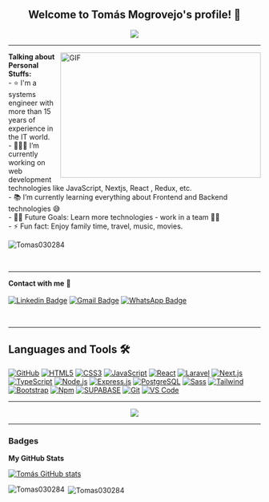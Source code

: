<!--
**Tomas030284/Tomas030284** is a ✨ _special_ ✨ repository because its `README.md` (this file) appears on your GitHub profile.

Here are some ideas to get you started:
-->

 <h2 align="center">
    Welcome to Tomás Mogrovejo's profile! 👋
  </h2>
  
<div align="center">
   <img align="center" src="https://readme-typing-svg.herokuapp.com/?lines=Full%20Stack%20Developer;Always%20learning%20new%20things&font=Fira%20Code&center=true&width=440&height=45&color=0C66B5&vCenter=true&size=23">
  </div>

 

---
<img  align="right" height="250px" width="400px" alt="GIF" src = https://camo.githubusercontent.com/fa73289736064aba480d0708da37d7aa183a8c3e2bcc2f58c54285a3bbbeecc1/68747470733a2f2f7777772e61616c7068612e6e65742f77702d636f6e74656e742f75706c6f6164732f323032302f31322f66756c6c2d737461636b2d646576656c6f706d656e742e676966>

  **Talking about Personal Stuffs:** </br>
    - ⭐ I'm a systems engineer with more than 15 years of experience in the IT world.</br>
    - 👨🏻‍💻 I’m currently working on web development technologies like JavaScript, Nextjs, React , Redux, etc.</br>
    - 📚 I’m currently learning everything about Frontend and Backend technologies 😅 </br>
    - 💪🏼 Future Goals: Learn more technologies - work in a team 💪🏼</br>
    - ⚡ Fun fact: Enjoy family time, travel, music, movies.</br>
 
 <p align="left"> <img src="https://komarev.com/ghpvc/?username=Tomas030284&label=Profile%20views&color=0e75b6&style=flat" alt="Tomas030284" /> </p>

</br>


---
**Contact with me** 📝 </br></br>
[![Linkedin Badge](https://img.shields.io/badge/-LinkedIn-blue?style=flat-square&logo=Linkedin&logoColor=white&link=https://www.linkedin.com/in/ing-tomas-mogrovejo-acosta/)](https://www.linkedin.com/in/ing-tomas-mogrovejo-acosta/) 
[![Gmail Badge](https://img.shields.io/badge/-Gmail-c14438?style=flat-square&logo=Gmail&logoColor=white&link=mailto:tomas.mogrovejo.acosta@gmail.com)](mailto:tomas.mogrovejo.acosta@gmail.com)
[![WhatsApp Badge](https://img.shields.io/badge/WhatsApp-Chat-green?style=flat-square&logo=WhatsApp&logoColor=white&link=https://wa.me/51963313889)](https://wa.me/51963313889)

<br />

---

## Languages and Tools 🛠 

[![GitHub](https://img.shields.io/badge/-GitHub-181717?style=flat-square&logo=github&link=https://github.com/Tomas030284/)](https://github.com/Tomas030284/)
[![HTML5](https://img.shields.io/badge/-HTML5-%23E44D27?style=flat-square&logo=html5&logoColor=ffffff&link=https://github.com/Tomas030284/)](https://github.com/Tomas030284/)
[![CSS3](https://img.shields.io/badge/-CSS3-%231572B6?style=flat-square&logo=css3&link=https://github.com/Tomas030284/)](https://github.com/Tomas030284/)
[![JavaScript](https://img.shields.io/badge/-JavaScript-%23F7DF1C?style=flat-square&logo=javascript&logoColor=000000&labelColor=%23F7DF1C&color=%23FFCE5A&link=https://github.com/Tomas030284/)](https://github.com/Tomas030284/)
[![React](https://img.shields.io/badge/-React-61DAFB?style=flat-square&logo=react&logoColor=ffffff&link=https://github.com/Tomas030284/)](https://github.com/Tomas030284/)
[![Laravel](https://img.shields.io/badge/-Laravel-FF2D20?style=flat-square&logo=laravel&logoColor=ffffff&link=https://github.com/Tomas030284/)](https://github.com/Tomas030284/)
[![Next.js](https://img.shields.io/badge/-Next.js-000000?style=flat-square&logo=next.js&logoColor=ffffff&link=https://github.com/Tomas030284/)](https://github.com/Tomas030284/)
[![TypeScript](https://img.shields.io/badge/-TypeScript-007ACC?style=flat-square&logo=typescript&link=https://github.com/Tomas030284/)](https://github.com/Tomas030284/)
[![Node.js](https://img.shields.io/badge/-Node.js-339933?style=flat-square&logo=Node.js&logoColor=ffffff&link=https://github.com/Tomas030284/)](https://github.com/Tomas030284/)
[![Express.js](https://img.shields.io/badge/Express.js-404d59.svg?logo=express&logoColor=white)](https://github.com/Tomas030284/)
[![PostgreSQL](https://img.shields.io/badge/-PostgreSQL-4169E1?style=flat-square&logo=postgresql&logoColor=ffffff&style=flat-square&link=https://github.com/Tomas030284/)](https://github.com/Tomas030284/)
[![Sass](https://img.shields.io/badge/-Sass-%23CC6699?style=flat-square&logo=sass&logoColor=ffffff&link=https://github.com/Tomas030284/)](https://github.com/Tomas030284/)
[![Tailwind](https://img.shields.io/badge/-Tailwind-%23E44D27?style=flat-square&logo=tailwindCss&logoColor=ffffff&link=https://github.com/Tomas030284/)](https://github.com/Tomas030284/)
[![Bootstrap](https://img.shields.io/badge/-Bootstrap-563D7C?style=flat-square&logo=Bootstrap&link=https://github.com/Tomas030284/)](https://github.com/Tomas030284/)
[![Npm](https://img.shields.io/badge/-npm-CB3837?style=flat-square&logo=npm&link=https://github.com/Tomas030284/)](https://github.com/Tomas030284/)
[![SUPABASE](https://img.shields.io/badge/-SUPABASE-007ACC?style=flat-square&logo=supabase&logoColor=ffffff&link=https://github.com/Tomas030284/)](https://github.com/Tomas030284/)
[![Git](https://img.shields.io/badge/-Git-%23F05032?style=flat-square&logo=git&logoColor=%23ffffff&link=https://github.com/Tomas030284/)](https://github.com/Tomas030284/)
[![VS Code](http://img.shields.io/badge/-VS%20Code-007ACC?style=flat-square&logo=visual-studio-code&logoColor=ffffff&link=https://github.com/Tomas030284/)](https://github.com/Tomas030284/)




---

<div align="center">
<img src="https://raw.githubusercontent.com/saadeghi/saadeghi/master/dino.gif"><br> 
</div> 

---

### Badges

<b>My GitHub Stats</b>

<a href="http://www.github.com/Tomas030284"><img src="https://github-readme-stats.vercel.app/api?username=Tomas030284&show_icons=true&hide=&count_private=true&title_color=0891b2&text_color=ffffff&icon_color=0891b2&bg_color=1c1917&hide_border=true&show_icons=true" alt="Tomás GitHub stats" /></a>

<p><img align="left" src="https://github-readme-stats.vercel.app/api/top-langs?username=Tomas030284&show_icons=true&locale=en&layout=compact&bg_color=1c1917&text_color=ffffff&hide_border=true" alt="Tomas030284" /></p>

<p>&nbsp;<img align="center" src="https://github-readme-stats.vercel.app/api?username=Tomas030284&show_icons=true&locale=en" alt="Tomas030284" /></p>
